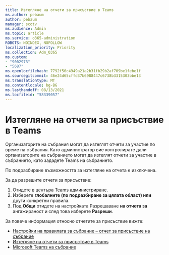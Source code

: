 ```yaml
---
title: Изтегляне на отчети за присъствие в Teams
ms.author: pebaum
author: pebaum
manager: scotv
ms.audience: Admin
ms.topic: article
ms.service: o365-administration
ROBOTS: NOINDEX, NOFOLLOW
localization_priority: Priority
ms.collection: Adm_O365
ms.custom:
- "9002973"
- "5687"
ms.openlocfilehash: 7792f50c4949a21a2b31fb29b2af709be1febe1f
ms.sourcegitcommit: 46e24d65cffd37b6988447c6738b3315303bbe13
ms.translationtype: MT
ms.contentlocale: bg-BG
ms.lasthandoff: 08/13/2021
ms.locfileid: "58339057"
---
```

# <a name="download-attendance-reports-in-teams"></a>Изтегляне на отчети за присъствие в Teams

Организаторите на събрания могат да изтеглят отчети за участие по време на събрания. Като администратор вие контролирате дали организаторите на събранието могат да изтеглят отчети за участие в събранието, като зададете Teams на събранието. 

По подразбиране възможността за изтегляне на отчета е изключена. 

За да разрешите отчети за присъствие: 
1.  Отидете в центъра [Teams администриране](https://admin.teams.microsoft.com/policies/meetings).
1.  Изберете **глобалните (по подразбиране за цялата област) или** други конкретни правила.
1.  Под **Общи** отидете на настройката Разрешаване **на отчета за** ангажираност и след това изберете **Разреши**.

За повече информация относно отчетите за присъствие вижте:

- [Настройки на правилата за събрание – отчет за присъствие на събрание](https://docs.microsoft.com/microsoftteams/meeting-policies-in-teams#meeting-policy-settings---meeting-attendance-report)
- [Изтегляне на отчети за присъствие в Teams](https://support.office.com/article/download-attendance-reports-in-teams-ae7cf170-530c-47d3-84c1-3aedac74d310) 
- [Microsoft Teams на събрание](https://docs.microsoft.com/microsoftteams/teams-analytics-and-reports/meeting-attendance-report)
